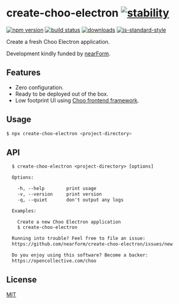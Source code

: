 # create-choo-electron [![stability][0]][1]
[![npm version][2]][3] [![build status][4]][5]
[![downloads][8]][9] [![js-standard-style][10]][11]

Create a fresh Choo Electron application.

Development kindly funded by [nearForm](http://nearform.com/opensource).

## Features
- Zero configuration.
- Ready to be deployed out of the box.
- Low footprint UI using [Choo frontend framework](https://github.com/nearform/choo).

## Usage
```sh
$ npx create-choo-electron <project-directory>
```

## API
```txt
  $ create-choo-electron <project-directory> [options]

  Options:

    -h, --help        print usage
    -v, --version     print version
    -q, --quiet       don't output any logs

  Examples:

    Create a new Choo Electron application
    $ create-choo-electron

  Running into trouble? Feel free to file an issue:
  https://github.com/nearform/create-choo-electron/issues/new

  Do you enjoy using this software? Become a backer:
  https://opencollective.com/choo
```

## License
[MIT](https://tldrlegal.com/license/mit-license)

[0]: https://img.shields.io/badge/stability-experimental-orange.svg?style=flat-square
[1]: https://nodejs.org/api/documentation.html#documentation_stability_index
[2]: https://img.shields.io/npm/v/create-choo-electron.svg?style=flat-square
[3]: https://npmjs.org/package/create-choo-electron
[4]: https://img.shields.io/travis/nearform/create-choo-electron/master.svg?style=flat-square
[5]: https://travis-ci.org/nearform/create-choo-electron
[6]: https://img.shields.io/codecov/c/github/nearform/create-choo-electron/master.svg?style=flat-square
[7]: https://codecov.io/github/nearform/create-choo-electron
[8]: http://img.shields.io/npm/dm/create-choo-electron.svg?style=flat-square
[9]: https://npmjs.org/package/create-choo-electron
[10]: https://img.shields.io/badge/code%20style-standard-brightgreen.svg?style=flat-square
[11]: https://github.com/feross/standard
